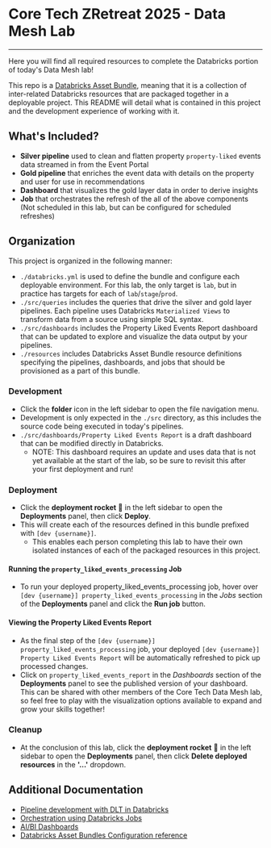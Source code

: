 # Core Tech ZRetreat 2025 - Data Mesh Lab

---

Here you will find all required resources to complete the Databricks portion of today's Data Mesh lab!

This repo is a [Databricks Asset Bundle](https://docs.databricks.com/aws/en/dev-tools/bundles/), meaning that it is a collection of inter-related Databricks resources that are packaged together in a deployable project. This README will detail what is contained in this project and the development experience of working with it.

## What's Included?

- **Silver pipeline** used to clean and flatten property `property-liked` events data streamed in from the Event Portal
- **Gold pipeline** that enriches the event data with details on the property and user for use in recommendations
- **Dashboard** that visualizes the gold layer data in order to derive insights
- **Job** that orchestrates the refresh of the all of the above components (Not scheduled in this lab, but can be configured for scheduled refreshes)

## Organization
This project is organized in the following manner:
- `./databricks.yml` is used to define the bundle and configure each deployable environment. For this lab, the only target is `lab`, but in practice has targets for each of `lab`/`stage`/`prod`.
- `./src/queries` includes the queries that drive the silver and gold layer pipelines. Each pipeline uses Databricks `Materialized Views` to transform data from a source using simple SQL syntax.
- `./src/dashboards` includes the Property Liked Events Report dashboard that can be updated to explore and visualize the data output by your pipelines.
- `./resources` includes Databricks Asset Bundle resource definitions specifying the pipelines, dashboards, and jobs that should be provisioned as a part of this bundle.

### Development

- Click the **folder** icon in the left sidebar to open the file navigation menu.
- Development is only expected in the `./src` directory, as this includes the source code being executed in today's pipelines.
- `./src/dashboards/Property Liked Events Report` is a draft dashboard that can be modified directly in Databricks.
  - NOTE: This dashboard requires an update and uses data that is not yet available at the start of the lab, so be sure to revisit this after your first deployment and run!

### Deployment

- Click the **deployment rocket** 🚀 in the left sidebar to open the **Deployments** panel, then click **Deploy**.
- This will create each of the resources defined in this bundle prefixed with `[dev {username}]`. 
  - This enables each person completing this lab to have their own isolated instances of each of the packaged resources in this project.

#### Running the `property_liked_events_processing` Job

- To run your deployed property_liked_events_processing job, hover over `[dev {username}] property_liked_events_processing` in the *Jobs* section of the **Deployments** panel and click the **Run job** button.

#### Viewing the Property Liked Events Report

- As the final step of the `[dev {username}] property_liked_events_processing` job, your deployed `[dev {username}] Property Liked Events Report` will be automatically refreshed to pick up processed changes.
- Click on `property_liked_events_report` in the *Dashboards* section of the **Deployments** panel to see the published version of your dashboard. This can be shared with other members of the Core Tech Data Mesh lab, so feel free to play with the visualization options available to expand and grow your skills together!

### Cleanup

- At the conclusion of this lab, click the **deployment rocket** 🚀 in the left sidebar to open the **Deployments** panel, then click **Delete deployed resources** in the **'...'** dropdown.

## Additional Documentation

- [Pipeline development with DLT in Databricks](https://docs.databricks.com/aws/en/dlt/)
- [Orchestration using Databricks Jobs](https://docs.databricks.com/aws/en/jobs/)
- [AI/BI Dashboards](https://docs.databricks.com/aws/en/dashboards/)
- [Databricks Asset Bundles Configuration reference](https://docs.databricks.com/aws/en/dev-tools/bundles/reference)